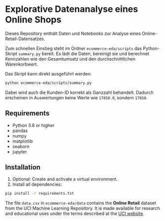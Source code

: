 # Explorative Datenanalyse eines Online Shops

Dieses Repository enthält Daten und Notebooks zur Analyse eines Online-Retail-Datensatzes.

Zum schnellen Einstieg steht im Ordner `ecommerce-eda/scripts` das Python-Skript `summary.py` bereit.
Es lädt die Daten, bereinigt sie und berechnet Kennzahlen wie den Gesamtumsatz und den durchschnittlichen Warenkorbwert.

Das Skript kann direkt ausgeführt werden:

```bash
python ecommerce-eda/scripts/summary.py
```

Dabei wird auch die Kunden-ID korrekt als Ganzzahl behandelt. Dadurch erscheinen in Auswertungen keine Werte wie `17850.0`, sondern `17850`.

## Requirements

- Python 3.8 or higher
- pandas
- numpy
- matplotlib
- seaborn
- jupyter

## Installation

1. Optional: Create and activate a virtual environment.
2. Install all dependencies:

```bash
pip install -r requirements.txt
```

The file `data.csv` in `ecommerce-eda/data` contains the **Online Retail** dataset from the UCI Machine Learning Repository. It is made available for research and educational uses under the terms described at the [UCI website](https://archive.ics.uci.edu/ml/datasets/Online+Retail).

